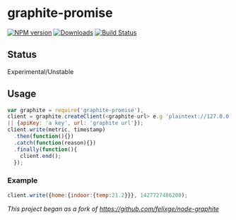 # graphite-promise
[![NPM version][npm-image]][npm-url] [![Downloads][downloads-image]][npm-url] [![Build Status][travis-image]][travis-url]

## Status
Experimental/Unstable

## Usage

```js
var graphite = require('graphite-promise'),
client = graphite.createClient(<graphite-url> e.g 'plaintext://127.0.0.1:2003/' 
|| {apiKey: 'a key', url: 'graphite url'});
client.write(metric, timestamp)
  .then(function(){})
  .catch(function(reason){})
  .finally(function(){
    client.end();
  });
```
### Example

```js
client.write({home:{indoor:{temp:21.2}}}, 1427727486200);
```

*This project began as a fork of https://github.com/felixge/node-graphite*

[npm-url]: https://npmjs.org/package/graphite-promise
[downloads-image]: http://img.shields.io/npm/dm/graphite-promise.svg
[npm-image]: http://img.shields.io/npm/v/graphite-promise.svg
[travis-url]: https://travis-ci.org/ashpool/graphite-promise
[travis-image]: http://img.shields.io/travis/ashpool/graphite-promise.svg
